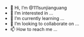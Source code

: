 - 👋 Hi, I’m @111sunjianguang
- 👀 I’m interested in ...
- 🌱 I’m currently learning ...
- 💞️ I’m looking to collaborate on ...
- 📫 How to reach me ...

<!---
111sunjianguang/111sunjianguang is a ✨ special ✨ repository because its `README.md` (this file) appears on your GitHub profile.
You can click the Preview link to take a look at your changes.
--->
